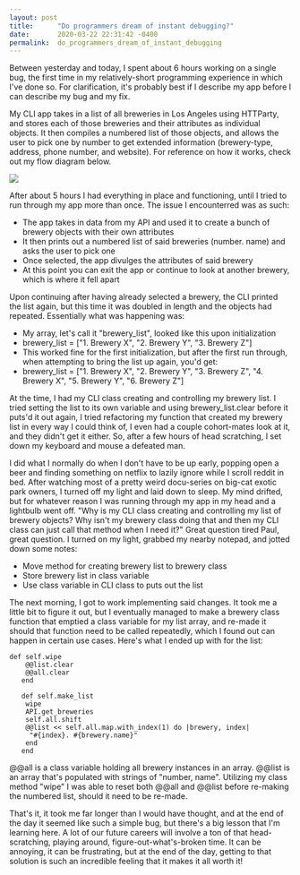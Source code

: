 ```yaml
---
layout: post
title:      "Do programmers dream of instant debugging?"
date:       2020-03-22 22:31:42 -0400
permalink:  do_programmers_dream_of_instant_debugging
---
```


Between yesterday and today, I spent about 6 hours working on a single bug, the first time in my relatively-short programming experience in which I've done so. For clarification, it's probably best if I describe my app before I can describe my bug and my fix.

My CLI app takes in a list of all breweries in Los Angeles using HTTParty, and stores each of those breweries and their attributes as individual objects. It then compiles a numbered list of those objects, and allows the user to pick one by number to get extended information (brewery-type, address, phone number, and website). For reference on how it works, check out my flow diagram below.

![](https://i.ibb.co/t4RX7Wc/CLI-Project-Diagram.png)

After about 5 hours I had everything in place and functioning, until I tried to run through my app more than once. The issue I encounterred was as such:
* The app takes in data from my API and used it to create a bunch of brewery objects with their own attributes
* It then prints out a numbered list of said breweries (number. name) and asks the user to pick one
* Once selected, the app divulges the attributes of said brewery
* At this point you can exit the app or continue to look at another brewery, which is where it fell apart

Upon continuing after having already selected a brewery, the CLI printed the list again, but this time it was doubled in length and the objects had repeated. Essentially what was happening was:
* My array, let's call it "brewery_list", looked like this upon initialization
* brewery_list = ["1. Brewery X", "2. Brewery Y", "3. Brewery Z"]
* This worked fine for the first initialization, but after the first run through, when attempting to bring the list up again, you'd get:
* brewery_list = ["1. Brewery X", "2. Brewery Y", "3. Brewery Z", "4. Brewery X", "5. Brewery Y", "6. Brewery Z"]

At the time, I had my CLI class creating and controlling my brewery list. I tried setting the list to its own variable and using brewery_list.clear before it puts'd it out again, I tried refactoring my function that created my brewery list in every way I could think of, I even had a couple cohort-mates look at it, and they didn't get it either. So, after a few hours of head scratching, I set down my keyboard and mouse a defeated man.

I did what I normally do when I don't have to be up early, popping open a beer and finding something on netflix to lazily ignore while I scroll reddit in bed. After watching most of a pretty weird docu-series on big-cat exotic park owners, I turned off my light and laid down to sleep. My mind drifted, but for whatever reason I was running through my app in my head and a lightbulb went off. "Why is my CLI class creating and controlling my list of brewery objects? Why isn't my brewery class doing that and then my CLI class can just call that method when I need it?"  Great question tired Paul, great question. I turned on my light, grabbed my nearby notepad, and jotted down some notes:
* Move method for creating brewery list to brewery class
* Store brewery list in class variable
* Use class variable in CLI class to puts out the list

The next morning, I got to work implementing said changes. It took me a little bit to figure it out, but I eventually managed to make a brewery class function that emptied a class variable for my list array, and re-made it should that function need to be called repeatedly, which I found out can happen in certain use cases. Here's what I ended up with for the list:
```
def self.wipe
   	@@list.clear
   	@@all.clear
   end

   def self.make_list
   	wipe
   	API.get_breweries
    self.all.shift
    @@list << self.all.map.with_index(1) do |brewery, index|     
     "#{index}. #{brewery.name}"
 	end
   end
```
@@all is a class variable holding all brewery instances in an array. @@list is an array that's populated with strings of "number, name". Utilizing my class method "wipe" I was able to reset both @@all and @@list before re-making the numbered list, should it need to be re-made.

That's it, it took me far longer than I would have thought, and at the end of the day it seemed like such a simple bug, but there's a big lesson that I'm learning here. A lot of our future careers will involve a ton of that head-scratching, playing around, figure-out-what's-broken time. It can be annoying, it can be frustrating, but at the end of the day, getting to that solution is such an incredible feeling that it makes it all worth it!
